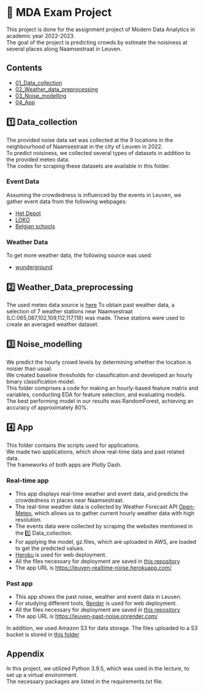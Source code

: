 
# 🌇 MDA Exam Project
This project is done for the assignment project of Modern Data Analytics in academic year 2022-2023.<br />
The goal of the project is predicting crowds by estimate the noisiness at several places along Naamsestraat in Leuven.

## Contents
- [01_Data_collection](https://github.com/SarahSchrevens/MDA_project/tree/main/01_Data_collection)
- [02_Weather_data_preprocessing](https://github.com/SarahSchrevens/MDA_project/tree/main/02_Weather_data_preprocessing) 
- [03_Noise_modelling](https://github.com/SarahSchrevens/MDA_project/tree/main/03_Noise_modelling) 
- [04_App](https://github.com/SarahSchrevens/MDA_project/tree/main/04_App) 

## 1️⃣ Data_collection
The provided noise data set was collected at the 9 locations in the neighbourhood of Naamsestraat in the city of Leuven in 2022.<br />
To predict noisiness, we collected several types of datasets in addition to the provided meteo data.<br />
The codes for scraping these datasets are available in this folder.<br />
### Event Data
Assuming the crowdedness is influenced by the events in Leuven, we gather event data from the following webpages:
- [Het Depot](https://www.hetdepot.be/programma?page1)
- [LOKO](https://www.loko.be/en/past-events)
- [Belgian schools](https://schoolvakanties-be.be/schoolvakanties-2022/)
### Weather Data
To get more weather data, the following source was used:
- [wunderground](https://www.wunderground.com/weather/be/leuven/50.88,4.70)
## 2️⃣ Weather_Data_preprocessing
The used meteo data source is [here](https://rdr.kuleuven.be/dataset.xhtml?persistentId=doi:10.48804/SSRN3F)
To obtain past weather data, a selection of 7 weather stations near Naamsestraat (LC:065,087,102,109,112,117,118) was made.
These stations were used to create an averaged weather dataset.

## 3️⃣ Noise_modelling
We predict the hourly crowd levels by determining whether the location is noisier than usual.<br />
We created baseline thresholds for classification and developed an hourly binary classification model.<br />
This folder comprises a code for making an hourly-based feature matrix and variables, conducting EDA for feature selection, and evaluating models.<br />
The best performing model in our results was RandomForest, achieving an accuracy of approximately 80%.

## 4️⃣ App
This folder contains the scripts used for applications.<br />
We made two applications, which show real-time data and past related data.<br />
The frameworks of both apps are Plotly Dash.
### Real-time app
- This app displays real-time weather and event data, and predicts the crowdedness in places near Naamsestraat.
- The real-time weather data is collected by Weather Forecast API [Open-Meteo](https://open-meteo.com/), which allows us to gather current hourly weather data with high resolution. 
- The events data were collected by scraping the websites mentioned in the 1️⃣ Data_collection.
- For applying the model, gz.files, which are uploaded in AWS, are loaded to get the predicted values.
- [Heroku](https://www.heroku.com/) is used for web deployment.
- All the files necessary for deployment are saved in [this repository](https://github.com/Shinichi99/leuven-realtime-heroku-app)
- The app URL is https://leuven-realtime-noise.herokuapp.com/
### Past app
- This app shows the past noise, weather and event data in Leuven. 
- For studying different tools, [Render](https://render.com/) is used for web deployment.
- All the files necessary for deployment are saved in [this repository](https://github.com/Shinichi99/leuven-past-render-app)
- The app URL is https://leuven-past-noise.onrender.com/

In addition, we used Amazon S3 for data storage. The files uploaded to a S3 bucket is stored in [this folder](https://github.com/SarahSchrevens/MDA_project/tree/main/04_App/AWS)

## Appendix
In this project, we utilized Python 3.9.5, which was used in the lecture, to set up a virtual environment.<br />
The necessary packages are listed in the requirements.txt file.
